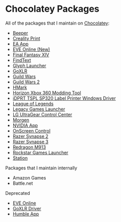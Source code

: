# Chocolatey Packages

All of the packages that I maintain on [Chocolatey](https://chocolatey.org):

- [Beeper](https://community.chocolatey.org/packages/beeper-app)
- [Creality Print](https://community.chocolatey.org/packages/creality-print)
- [EA App](https://community.chocolatey.org/packages/ea-app)
- [EVE Online (New)](https://community.chocolatey.org/packages/eve-online-new)
- [Final Fantasy XIV](https://community.chocolatey.org/packages/final-fantasy-xiv)
- [FindText](https://community.chocolatey.org/packages/findtext)
- [Glyph Launcher](https://community.chocolatey.org/packages/glyph-launcher)
- [GoXLR](https://community.chocolatey.org/packages/goxlr)
- [Guild Wars](https://community.chocolatey.org/packages/guild-wars)
- [Guild Wars 2](https://community.chocolatey.org/packages/guild-wars-2)
- [HMark](https://community.chocolatey.org/packages/hmark)
- [Horizon Xbox 360 Modding Tool](https://community.chocolatey.org/packages/horizon-modding-tool)
- [iDPRT TSPL SP320 Label Printer Windows Driver](https://community.chocolatey.org/packages/idprt-sp320-label-printer-driver)
- [League of Legends](https://community.chocolatey.org/packages/leagueoflegends)
- [Legacy Games Launcher](https://community.chocolatey.org/packages/legacy-games-launcher)
- [LG UltraGear Control Center](https://community.chocolatey.org/packages/lg-ultragear-control-center)
- [Morgen](https://community.chocolatey.org/packages/morgen)
- [NVIDIA App](https://community.chocolatey.org/packages/nvidia-app)
- [OnScreen Control](https://community.chocolatey.org/packages/onscreen-control)
- [Razer Synapse 2](https://community.chocolatey.org/packages/razer-synapse-2)
- [Razer Synapse 3](https://community.chocolatey.org/packages/razer-synapse-3)
- [Redragon M913](https://community.chocolatey.org/packages/redragon-m913)
- [Rockstar Games Launcher](https://community.chocolatey.org/packages/rockstar-launcher)
- [Station](https://community.chocolatey.org/packages/station)

Packages that I maintain internally

- Amazon Games
- Battle.net

Deprecated

- [EVE Online](https://community.chocolatey.org/packages/eve-online)
- [GoXLR Driver](https://community.chocolatey.org/packages/goxlr-driver)
- [Humble App](https://community.chocolatey.org/packages/humble-app)
